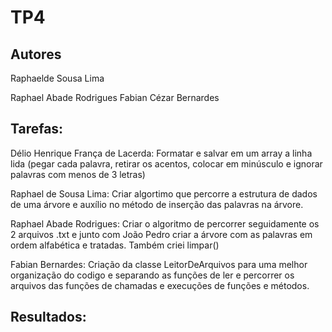 # TP4

## Autores

Raphaelde Sousa Lima

Raphael Abade Rodrigues
Fabian Cézar Bernardes

## Tarefas:

Délio Henrique França de Lacerda: Formatar e salvar em um array a linha lida (pegar cada palavra, retirar os acentos, colocar em minúsculo e ignorar palavras com menos de 3 letras)

Raphael de Sousa Lima: Criar algortimo que percorre a estrutura de dados de uma árvore e auxílio no método de inserção das palavras na árvore.

Raphael Abade Rodrigues: Criar o algoritmo de percorrer seguidamente os 2 arquivos .txt e junto com João Pedro
criar a árvore com as palavras em ordem alfabética e tratadas. Também criei limpar()

Fabian Bernardes: Criação da classe LeitorDeArquivos para uma melhor organização do codigo e separando as funções de ler e percorrer os arquivos das funções de chamadas e execuções de funções e métodos.

## Resultados:
